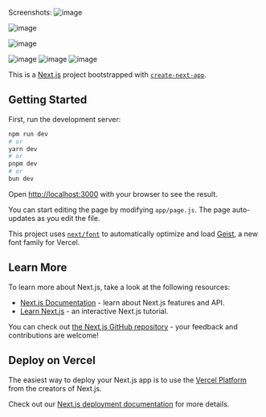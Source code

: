 Screenshots:
![image](https://github.com/user-attachments/assets/a03e6954-8bd1-4e1e-a8e9-f4643796670f)

![image](https://github.com/user-attachments/assets/5b128617-0e96-41d8-b84f-571dcc9bca39)

![image](https://github.com/user-attachments/assets/2fd7462d-8982-4627-aa96-49d3e7b9c7c3)

![image](https://github.com/user-attachments/assets/1bc980ce-ff48-40ed-a014-124a1ba5a4da)
![image](https://github.com/user-attachments/assets/715efd8e-90c2-4eac-be75-bc6de5cc8c02)
![image](https://github.com/user-attachments/assets/93b29d6a-690f-435c-bebe-0f3ac8a41aa8)





























This is a [Next.js](https://nextjs.org) project bootstrapped with [`create-next-app`](https://github.com/vercel/next.js/tree/canary/packages/create-next-app).

## Getting Started

First, run the development server:

```bash
npm run dev
# or
yarn dev
# or
pnpm dev
# or
bun dev
```

Open [http://localhost:3000](http://localhost:3000) with your browser to see the result.

You can start editing the page by modifying `app/page.js`. The page auto-updates as you edit the file.

This project uses [`next/font`](https://nextjs.org/docs/app/building-your-application/optimizing/fonts) to automatically optimize and load [Geist](https://vercel.com/font), a new font family for Vercel.

## Learn More

To learn more about Next.js, take a look at the following resources:

- [Next.js Documentation](https://nextjs.org/docs) - learn about Next.js features and API.
- [Learn Next.js](https://nextjs.org/learn) - an interactive Next.js tutorial.

You can check out [the Next.js GitHub repository](https://github.com/vercel/next.js) - your feedback and contributions are welcome!

## Deploy on Vercel

The easiest way to deploy your Next.js app is to use the [Vercel Platform](https://vercel.com/new?utm_medium=default-template&filter=next.js&utm_source=create-next-app&utm_campaign=create-next-app-readme) from the creators of Next.js.

Check out our [Next.js deployment documentation](https://nextjs.org/docs/app/building-your-application/deploying) for more details.
